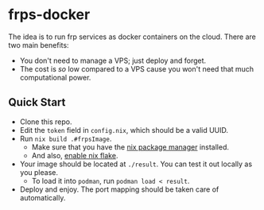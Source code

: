 # frps-docker

The idea is to run frp services as docker containers on the cloud. There are two main benefits:

- You don't need to manage a VPS; just deploy and forget.
- The cost is *so* low compared to a VPS cause you won't need that much computational power.

## Quick Start

- Clone this repo.
- Edit the `token` field in `config.nix`, which should be a valid UUID.
- Run `nix build .#frpsImage`.
  - Make sure that you have the [nix package manager](https://nixos.org) installed.
  - And also, [enable nix flake](https://nixos.wiki/wiki/Flakes).
- Your image should be located at `./result`. You can test it out locally as you please.
  - To load it into `podman`, run `podman load < result`.
- Deploy and enjoy. The port mapping should be taken care of automatically.

